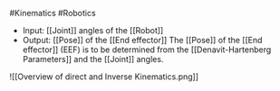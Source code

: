 #Kinematics #Robotics 

- Input: [[Joint]] angles of the [[Robot]]
- Output: [[Pose]] of the [[End effector]]
The [[Pose]] of the [[End effector]] (EEF) is to be determined from the [[Denavit-Hartenberg Parameters]] and the [[Joint]] angles.

![[Overview of direct and Inverse Kinematics.png]]
